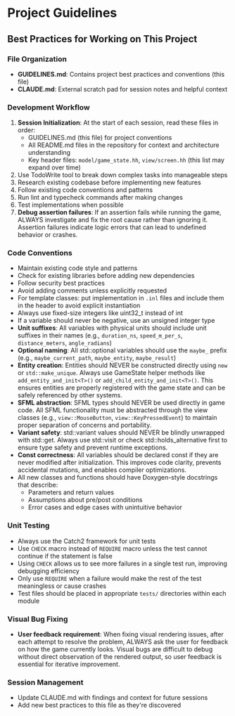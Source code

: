 # Project Guidelines

## Best Practices for Working on This Project

### File Organization
- **GUIDELINES.md**: Contains project best practices and conventions (this file)
- **CLAUDE.md**: External scratch pad for session notes and helpful context

### Development Workflow
1. **Session Initialization**: At the start of each session, read these files in order:
   - GUIDELINES.md (this file) for project conventions
   - All README.md files in the repository for context and architecture understanding
   - Key header files: `model/game_state.hh`, `view/screen.hh` (this list may expand over time)
2. Use TodoWrite tool to break down complex tasks into manageable steps
3. Research existing codebase before implementing new features
4. Follow existing code conventions and patterns
5. Run lint and typecheck commands after making changes
6. Test implementations when possible
7. **Debug assertion failures**: If an assertion fails while running the game, ALWAYS investigate and fix the root cause rather than ignoring it. Assertion failures indicate logic errors that can lead to undefined behavior or crashes.

### Code Conventions
- Maintain existing code style and patterns
- Check for existing libraries before adding new dependencies
- Follow security best practices
- Avoid adding comments unless explicitly requested
- For template classes: put implementation in `.inl` files and include them in the header to avoid explicit instantiation
- Always use fixed-size integers like uint32_t instead of int
- If a variable should never be negative, use an unsigned integer type
- **Unit suffixes**: All variables with physical units should include unit suffixes in their names (e.g., `duration_ns`, `speed_m_per_s`, `distance_meters`, `angle_radians`)
- **Optional naming**: All std::optional variables should use the `maybe_` prefix (e.g., `maybe_current_path`, `maybe_entity`, `maybe_result`)
- **Entity creation**: Entities should NEVER be constructed directly using `new` or `std::make_unique`. Always use GameState helper methods like `add_entity_and_init<T>()` or `add_child_entity_and_init<T>()`. This ensures entities are properly registered with the game state and can be safely referenced by other systems.
- **SFML abstraction**: SFML types should NEVER be used directly in game code. All SFML functionality must be abstracted through the view classes (e.g., `view::MouseButton`, `view::KeyPressedEvent`) to maintain proper separation of concerns and portability.
- **Variant safety**: std::variant values should NEVER be blindly unwrapped with std::get. Always use std::visit or check std::holds_alternative first to ensure type safety and prevent runtime exceptions.
- **Const correctness**: All variables should be declared const if they are never modified after initialization. This improves code clarity, prevents accidental mutations, and enables compiler optimizations.
- All new classes and functions should have Doxygen-style docstrings that describe:
  - Parameters and return values
  - Assumptions about pre/post conditions
  - Error cases and edge cases with unintuitive behavior

### Unit Testing
- Always use the Catch2 framework for unit tests
- Use `CHECK` macro instead of `REQUIRE` macro unless the test cannot continue if the statement is false
- Using `CHECK` allows us to see more failures in a single test run, improving debugging efficiency
- Only use `REQUIRE` when a failure would make the rest of the test meaningless or cause crashes
- Test files should be placed in appropriate `tests/` directories within each module

### Visual Bug Fixing
- **User feedback requirement**: When fixing visual rendering issues, after each attempt to resolve the problem, ALWAYS ask the user for feedback on how the game currently looks. Visual bugs are difficult to debug without direct observation of the rendered output, so user feedback is essential for iterative improvement.

### Session Management
- Update CLAUDE.md with findings and context for future sessions
- Add new best practices to this file as they're discovered
